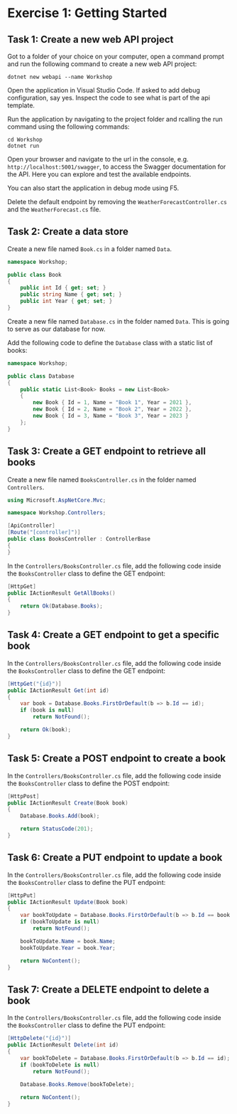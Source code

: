 # Exercise 1: Getting Started

## Task 1: Create a new web API project

Got to a folder of your choice on your computer, open a command prompt and run the following command to create a new web API project:

```
dotnet new webapi --name Workshop
```

Open the application in Visual Studio Code. If asked to add debug configuration, say yes. Inspect the code to see what is part of the api template.

Run the application by navigating to the project folder and rcalling the run command using the following commands:
```
cd Workshop
dotnet run
```

Open your browser and navigate to the url in the console, e.g. `http://localhost:5001/swagger`, to access the Swagger documentation for the API. Here you can explore and test the available endpoints.

You can also start the application in debug mode using F5.

Delete the default endpoint by removing the `WeatherForecastController.cs` and the `WeatherForecast.cs` file.

## Task 2: Create a data store

Create a new file named `Book.cs` in a folder named `Data`.
```csharp
namespace Workshop;

public class Book
{
    public int Id { get; set; }
    public string Name { get; set; }
    public int Year { get; set; }
}
```

Create a new file named `Database.cs` in the folder named `Data`. This is going to serve as our database for now.

Add the following code to define the `Database` class with a static list of books:
```csharp
namespace Workshop;

public class Database
{
    public static List<Book> Books = new List<Book>
    {
        new Book { Id = 1, Name = "Book 1", Year = 2021 },
        new Book { Id = 2, Name = "Book 2", Year = 2022 },
        new Book { Id = 3, Name = "Book 3", Year = 2023 }
    };
}
```
## Task 3: Create a GET endpoint to retrieve all books
Create a new file named `BooksController.cs` in the folder named `Controllers`.

```csharp
using Microsoft.AspNetCore.Mvc;

namespace Workshop.Controllers;

[ApiController]
[Route("[controller]")]
public class BooksController : ControllerBase
{
}
```

In the `Controllers/BooksController.cs` file, add the following code inside the `BooksController` class to define the GET endpoint:
```csharp
[HttpGet]
public IActionResult GetAllBooks()
{
    return Ok(Database.Books);
}
```

## Task 4: Create a GET endpoint to get a specific book
In the `Controllers/BooksController.cs` file, add the following code inside the `BooksController` class to define the GET endpoint:
```csharp
[HttpGet("{id}")]
public IActionResult Get(int id)
{
    var book = Database.Books.FirstOrDefault(b => b.Id == id);
    if (book is null)
        return NotFound();

    return Ok(book);
}
```

## Task 5: Create a POST endpoint to create a book
In the `Controllers/BooksController.cs` file, add the following code inside the `BooksController` class to define the POST endpoint:
```csharp
[HttpPost]
public IActionResult Create(Book book)
{
    Database.Books.Add(book);

    return StatusCode(201);
}
```

## Task 6: Create a PUT endpoint to update a book
In the `Controllers/BooksController.cs` file, add the following code inside the `BooksController` class to define the PUT endpoint:
```csharp
[HttpPut]
public IActionResult Update(Book book)
{
    var bookToUpdate = Database.Books.FirstOrDefault(b => b.Id == book.Id);
    if (bookToUpdate is null)
        return NotFound();

    bookToUpdate.Name = book.Name;
    bookToUpdate.Year = book.Year;

    return NoContent();
}
```

## Task 7: Create a DELETE endpoint to delete a book
In the `Controllers/BooksController.cs` file, add the following code inside the `BooksController` class to define the PUT endpoint:
```csharp
[HttpDelete("{id}")]
public IActionResult Delete(int id)
{
    var bookToDelete = Database.Books.FirstOrDefault(b => b.Id == id);
    if (bookToDelete is null)
        return NotFound();

    Database.Books.Remove(bookToDelete);
    
    return NoContent();
}
```